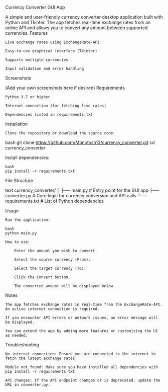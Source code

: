 Currency Converter GUI App

A simple and user-friendly currency converter desktop application built with Python and Tkinter. The app fetches real-time exchange rates from an online API and allows you to convert any amount between supported currencies.
Features

    Live exchange rates using ExchangeRate-API

    Easy-to-use graphical interface (Tkinter)

    Supports multiple currencies

    Input validation and error handling

Screenshots

(Add your own screenshots here if desired)
Requirements

    Python 3.7 or higher

    Internet connection (for fetching live rates)

    Dependencies listed in requirements.txt

Installation

    Clone the repository or download the source code:

bash
git clone https://github.com/Monotosh13/currency_converter.git
cd currency_converter

Install dependencies:

    bash
    pip install -r requirements.txt

File Structure

text
currency_converter/
│
├── main.py          # Entry point for the GUI app
├── converter.py     # Core logic for currency conversion and API calls
└── requirements.txt # List of Python dependencies

Usage

    Run the application:

    bash
    python main.py

    How to use:

        Enter the amount you wish to convert.

        Select the source currency (From).

        Select the target currency (To).

        Click the Convert button.

        The converted amount will be displayed below.

Notes

    The app fetches exchange rates in real-time from the ExchangeRate-API. An active internet connection is required.

    If you encounter API errors or network issues, an error message will be displayed.

    You can extend the app by adding more features or customizing the UI as needed.

Troubleshooting

    No internet connection: Ensure you are connected to the internet to fetch the latest exchange rates.

    Module not found: Make sure you have installed all dependencies with pip install -r requirements.txt.

    API changes: If the API endpoint changes or is deprecated, update the URL in converter.py.

